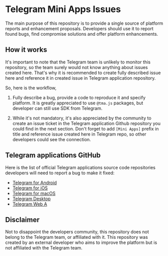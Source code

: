 # Telegram Mini Apps Issues

The main purpose of this repository is to provide a single source of platform reports and enhancement proposals.
Developers should use it to report found bugs, find compromise solutions and offer platform enhancements.

## How it works

It's important to note that the Telegram team is unlikely to monitor this repository, so the team surely would 
not know anything about issues created here. That's why it is recommended to create fully described issue here
and reference it in created issue in Telegram application repository. 

So, here is the workflow,

1. Fully describe a bug, provide a code to reproduce it and specify platform. It is greatly appreciated to use
`@tma.js` packages, but developer can still use SDK from Telegram.

2. While it's not mandatory, it's also appreciated by the community to create an issue ticket in the Telegram application
Github repository you could find in the next section. Don't forget to add `[Mini Apps]` prefix in title and reference issue
created here in Telegram repo, so other developers could see the connection.

## Telegram applications GitHub

Here is the list of official Telegram applications source code repositories developers will need to report a bug to make it
fixed:

- [Telegram for Android](https://github.com/DrKLO/Telegram)
- [Telegram for iOS](https://github.com/TelegramMessenger/Telegram-iOS)
- [Telegram for macOS](https://github.com/overtake/TelegramSwift)
- [Telegram Desktop](https://github.com/telegramdesktop/tdesktop)
- [Telegram Web A](https://github.com/Ajaxy/telegram-tt)

## Disclaimer

Not to disappoint the developers community, this repository does not belong to the Telegram team, or affiliated with it. 
This repository was created by an external developer who aims to improve the platform but is not affiliated with the Telegram team.
